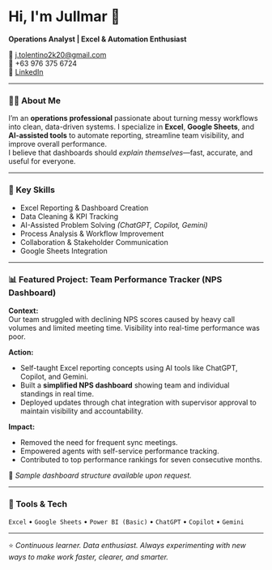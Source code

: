 # Hi, I'm Jullmar 👋  
**Operations Analyst | Excel & Automation Enthusiast**

📧 j.tolentino2k20@gmail.com  
📱 +63 976 375 6724  
🔗 [LinkedIn](https://www.linkedin.com/in/jullmar-tolentino/)

---

### 👨‍💻 About Me
I’m an **operations professional** passionate about turning messy workflows into clean, data-driven systems. I specialize in **Excel**, **Google Sheets**, and **AI-assisted tools** to automate reporting, streamline team visibility, and improve overall performance.  
I believe that dashboards should *explain themselves*—fast, accurate, and useful for everyone.

---

### 🧠 Key Skills
- Excel Reporting & Dashboard Creation  
- Data Cleaning & KPI Tracking  
- AI-Assisted Problem Solving *(ChatGPT, Copilot, Gemini)*  
- Process Analysis & Workflow Improvement  
- Collaboration & Stakeholder Communication  
- Google Sheets Integration  

---

### 📊 Featured Project: Team Performance Tracker (NPS Dashboard)
**Context:**  
Our team struggled with declining NPS scores caused by heavy call volumes and limited meeting time. Visibility into real-time performance was poor.  

**Action:**  
- Self-taught Excel reporting concepts using AI tools like ChatGPT, Copilot, and Gemini.  
- Built a **simplified NPS dashboard** showing team and individual standings in real time.  
- Deployed updates through chat integration with supervisor approval to maintain visibility and accountability.  

**Impact:**  
- Removed the need for frequent sync meetings.  
- Empowered agents with self-service performance tracking.  
- Contributed to top performance rankings for seven consecutive months.  

🔗 *Sample dashboard structure available upon request.*

---

### 🧰 Tools & Tech
`Excel` • `Google Sheets` • `Power BI (Basic)` • `ChatGPT` • `Copilot` • `Gemini`

---

⭐ *Continuous learner. Data enthusiast. Always experimenting with new ways to make work faster, clearer, and smarter.*
